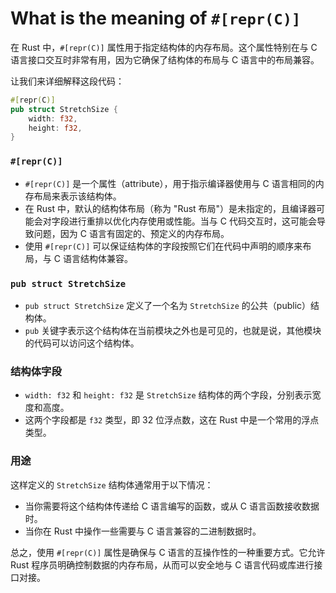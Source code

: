 # What is the meaning of `#[repr(C)]`

在 Rust 中，`#[repr(C)]` 属性用于指定结构体的内存布局。这个属性特别在与 C 语言接口交互时非常有用，因为它确保了结构体的布局与 C 语言中的布局兼容。

让我们来详细解释这段代码：

```rust
#[repr(C)]
pub struct StretchSize {
    width: f32,
    height: f32,
}
```

### `#[repr(C)]`

- `#[repr(C)]` 是一个属性（attribute），用于指示编译器使用与 C 语言相同的内存布局来表示该结构体。
- 在 Rust 中，默认的结构体布局（称为 "Rust 布局"）是未指定的，且编译器可能会对字段进行重排以优化内存使用或性能。当与 C 代码交互时，这可能会导致问题，因为 C 语言有固定的、预定义的内存布局。
- 使用 `#[repr(C)]` 可以保证结构体的字段按照它们在代码中声明的顺序来布局，与 C 语言结构体兼容。

### `pub struct StretchSize`

- `pub struct StretchSize` 定义了一个名为 `StretchSize` 的公共（public）结构体。
- `pub` 关键字表示这个结构体在当前模块之外也是可见的，也就是说，其他模块的代码可以访问这个结构体。

### 结构体字段

- `width: f32` 和 `height: f32` 是 `StretchSize` 结构体的两个字段，分别表示宽度和高度。
- 这两个字段都是 `f32` 类型，即 32 位浮点数，这在 Rust 中是一个常用的浮点类型。

### 用途

这样定义的 `StretchSize` 结构体通常用于以下情况：

- 当你需要将这个结构体传递给 C 语言编写的函数，或从 C 语言函数接收数据时。
- 当你在 Rust 中操作一些需要与 C 语言兼容的二进制数据时。

总之，使用 `#[repr(C)]` 属性是确保与 C 语言的互操作性的一种重要方式。它允许 Rust 程序员明确控制数据的内存布局，从而可以安全地与 C 语言代码或库进行接口对接。